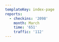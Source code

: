 ```yaml
---
templateKey: index-page
reports:
  - checkins: '2098'
    month: March
    time: '651'
    traffic: '112'
---
```


